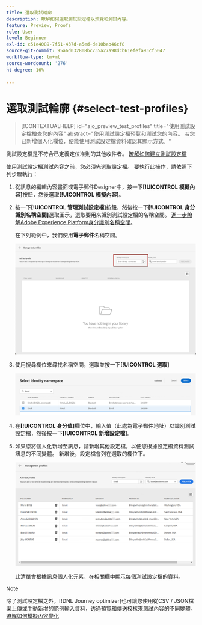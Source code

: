 ```yaml
---
title: 選取測試輪廓
description: 瞭解如何選取測試設定檔以預覽和測試內容。
feature: Preview, Proofs
role: User
level: Beginner
exl-id: c51e4089-7f51-437d-a5ed-de10bab46cf8
source-git-commit: 95a6d032808bc735a27a98dcb61efefa93cf5047
workflow-type: tm+mt
source-wordcount: '276'
ht-degree: 16%

---
```


# 選取測試輪廓 {#select-test-profiles}

>[!CONTEXTUALHELP]
>id="ajo_preview_test_profiles"
>title="使用測試設定檔檢查您的內容"
>abstract="使用測試設定檔預覽和測試您的內容。 若您已新增個人化欄位，便能使用測試設定檔資料確認其顯示方式。"

測試設定檔是不符合已定義定位准則的其他收件者。 [瞭解如何建立測試設定檔](../audience/creating-test-profiles.md)

使用測試設定檔測試內容之前，您必須先選取設定檔。 要執行此操作，請依照下列步驟執行：

1. 從訊息的編輯內容畫面或電子郵件Designer中，按一下&#x200B;**[!UICONTROL 模擬內容]**&#x200B;按鈕，然後選取&#x200B;**[!UICONTROL 模擬內容]**。

1. 按一下&#x200B;**[!UICONTROL 管理測試設定檔]**&#x200B;按鈕，然後按一下&#x200B;**[!UICONTROL 身分識別名稱空間]**&#x200B;選取圖示，選取要用來識別測試設定檔的名稱空間。 [進一步瞭解Adobe Experience Platform身分識別名稱空間](../audience/get-started-identity.md)。

   在下列範例中，我們使用&#x200B;**電子郵件**&#x200B;名稱空間。

   ![](../email/assets/previewselect-namespace.png)

1. 使用搜尋欄位來尋找名稱空間，選取並按一下&#x200B;**[!UICONTROL 選取]**

   ![](../email/assets/preview-email-namespace.png)

1. 在&#x200B;**[!UICONTROL 身分值]**&#x200B;欄位中，輸入值（此處為電子郵件地址）以識別測試設定檔，然後按一下&#x200B;**[!UICONTROL 新增設定檔]**。

   <!--![](assets/preview-identity-value.png)-->

1. 如果您將個人化新增至訊息，請新增其他設定檔，以便您根據設定檔資料測試訊息的不同變體。 新增後，設定檔會列在選取的欄位下。

   ![](../email/assets/preview-profile-list.png)

   此清單會根據訊息個人化元素，在相關欄中顯示每個測試設定檔的資料。

>[!NOTE]
>
>除了測試設定檔之外，[!DNL Journey optimizer]也可讓您使用從CSV / JSON檔案上傳或手動新增的範例輸入資料，透過預覽和傳送校樣來測試內容的不同變體。 [瞭解如何模擬內容變化](../test-approve/simulate-sample-input.md)
